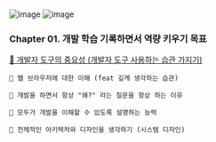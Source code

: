 # 


![image](https://github.com/oiosu/oiosu/assets/99783474/e5620dc9-954b-40e8-831d-1b2c9cc9bdd1)
![image](https://github.com/oiosu/oiosu/assets/99783474/26c6fc15-32a1-447d-afec-66be58051a76)


### Chapter 01. 개발 학습 기록하면서 역량 키우기 목표

[🐼 개발자 도구의 중요성 (개발자 도구 사용하는 습관 가지기)](https://velog.io/@bestsu/series/Chapter-01.-%EA%B0%9C%EB%B0%9C-%ED%95%99%EC%8A%B5-%EA%B8%B0%EB%A1%9D%ED%95%98%EB%A9%B4%EC%84%9C-%EC%97%AD%EB%9F%89-%ED%82%A4%EC%9A%B0%EA%B8%B0-%EB%AA%A9%ED%91%9C)

    🐼 웹 브라우저에 대한 이해 (feat 깊게 생각하는 습관)

    🐼 개발을 하면서 항상 "왜?" 라는 질문을 항상 하는 이유

    🐼 모두가 개발을 이해할 수 있도록 설명하는 능력

    🐼 전체적인 아키텍처와 디자인을 생각하기 (시스템 디자인)

  
